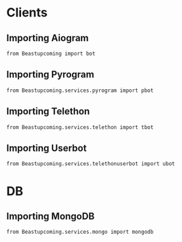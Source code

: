 # Clients
## Importing Aiogram
```python3
from Beastupcoming import bot
```

## Importing Pyrogram
```python3
from Beastupcoming.services.pyrogram import pbot
```
## Importing Telethon
```python3
from Beastupcoming.services.telethon import tbot
```
## Importing Userbot
```python3
from Beastupcoming.services.telethonuserbot import ubot
```

# DB
## Importing MongoDB
```python3
from Beastupcoming.services.mongo import mongodb
```

